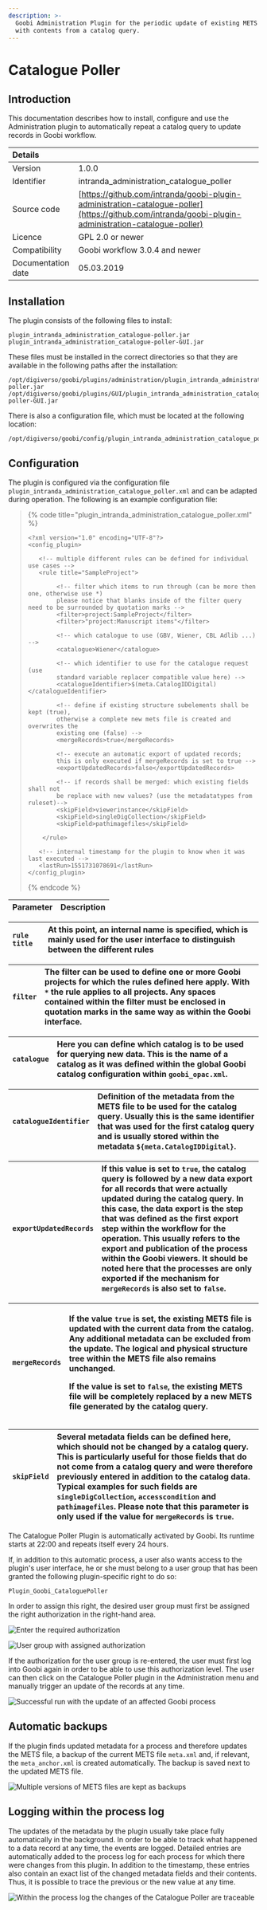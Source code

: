 ```yaml
---
description: >-
  Goobi Administration Plugin for the periodic update of existing METS files
  with contents from a catalog query.
---
```


# Catalogue Poller

## Introduction

This documentation describes how to install, configure and use the Administration plugin to automatically repeat a catalog query to update records in Goobi workflow.

| Details | ​ |
| :--- | :--- |
| Version | 1.0.0 |
| Identifier | intranda\_administration\_catalogue\_poller |
| Source code | [https://github.com/intranda/goobi-plugin-administration-catalogue-poller](https://github.com/intranda/goobi-plugin-administration-catalogue-poller) |
| Licence | GPL 2.0 or newer |
| Compatibility | Goobi workflow 3.0.4 and newer |
| Documentation date | 05.03.2019 |

## Installation <a id="installation"></a>

The plugin consists of the following files to install:

```text
plugin_intranda_administration_catalogue-poller.jar
plugin_intranda_administration_catalogue-poller-GUI.jar
```

These files must be installed in the correct directories so that they are available in the following paths after the installation:

```text
/opt/digiverso/goobi/plugins/administration/plugin_intranda_administration_catalogue-poller.jar
/opt/digiverso/goobi/plugins/GUI/plugin_intranda_administration_catalogue-poller-GUI.jar
```

There is also a configuration file, which must be located at the following location:

```text
/opt/digiverso/goobi/config/plugin_intranda_administration_catalogue_poller.xml
```

## Configuration <a id="konfiguration"></a>

The plugin is configured via the configuration file `plugin_intranda_administration_catalogue_poller.xml` and can be adapted during operation. The following is an example configuration file:

> {% code title="plugin\_intranda\_administration\_catalogue\_poller.xml" %}
> ```markup
> <?xml version="1.0" encoding="UTF-8"?>
> <config_plugin>
>    
>    <!-- multiple different rules can be defined for individual use cases -->
>    <rule title="SampleProject">
>         
>         <!-- filter which items to run through (can be more then one, otherwise use *)
>         please notice that blanks inside of the filter query need to be surrounded by quotation marks -->
>         <filter>project:SampleProject</filter>
>         <filter>"project:Manuscript items"</filter>
>         
>         <!-- which catalogue to use (GBV, Wiener, CBL Adlib ...) -->
>         <catalogue>Wiener</catalogue>
>         
>         <!-- which identifier to use for the catalogue request (use
>         standard variable replacer compatible value here) -->
>         <catalogueIdentifier>$(meta.CatalogIDDigital)</catalogueIdentifier>
>         
>         <!-- define if existing structure subelements shall be kept (true),
>         otherwise a complete new mets file is created and overwrites the
>         existing one (false) -->
>         <mergeRecords>true</mergeRecords>
>         
>         <!-- execute an automatic export of updated records;
>         this is only executed if mergeRecords is set to true -->
>         <exportUpdatedRecords>false</exportUpdatedRecords>
>         
>         <!-- if records shall be merged: which existing fields shall not
>         be replace with new values? (use the metadatatypes from ruleset)-->
>         <skipField>viewerinstance</skipField>
>         <skipField>singleDigCollection</skipField>    
>         <skipField>pathimagefiles</skipField>
>         
>     </rule>
>    
>    <!-- internal timestamp for the plugin to know when it was last executed -->
>    <lastRun>1551731078691</lastRun>
> </config_plugin>
> ```
> {% endcode %}

| Parameter | Description |
| :--- | :--- |


| `rule title` | At this point, an internal name is specified, which is mainly used for the user interface to distinguish between the different rules |
| :--- | :--- |


| `filter` | The filter can be used to define one or more Goobi projects for which the rules defined here apply. With `*` the rule applies to all projects. Any spaces contained within the filter must be enclosed in quotation marks in the same way as within the Goobi interface. |
| :--- | :--- |


| `catalogue` | Here you can define which catalog is to be used for querying new data. This is the name of a catalog as it was defined within the global Goobi catalog configuration within `goobi_opac.xml`. |
| :--- | :--- |


| `catalogueIdentifier` | Definition of the metadata from the METS file to be used for the catalog query. Usually this is the same identifier that was used for the first catalog query and is usually stored within the metadata `${meta.CatalogIDDigital}`. |
| :--- | :--- |


| `exportUpdatedRecords` | If this value is set to `true`, the catalog query is followed by a new data export for all records that were actually updated during the catalog query. In this case, the data export is the step that was defined as the first export step within the workflow for the operation. This usually refers to the export and publication of the process within the Goobi viewers. It should be noted here that the processes are only exported if the mechanism for `mergeRecords` is also set to `false`. |
| :--- | :--- |


<table>
  <thead>
    <tr>
      <th style="text-align:left"><code>mergeRecords</code>
      </th>
      <th style="text-align:left">
        <p>If the value <code>true</code> is set, the existing METS file is updated
          with the current data from the catalog. Any additional metadata can be
          excluded from the update. The logical and physical structure tree within
          the METS file also remains unchanged.</p>
        <p>If the value is set to <code>false</code>, the existing METS file will
          be completely replaced by a new METS file generated by the catalog query.</p>
      </th>
    </tr>
  </thead>
  <tbody></tbody>
</table>

| `skipField` | Several metadata fields can be defined here, which should not be changed by a catalog query. This is particularly useful for those fields that do not come from a catalog query and were therefore previously entered in addition to the catalog data. Typical examples for such fields are `singleDigCollection`, `accesscondition` and `pathimagefiles`. Please note that this parameter is only used if the value for `mergeRecords` is `true`. |
| :--- | :--- |


The Catalogue Poller Plugin is automatically activated by Goobi. Its runtime starts at 22:00 and repeats itself every 24 hours.

If, in addition to this automatic process, a user also wants access to the plugin's user interface, he or she must belong to a user group that has been granted the following plugin-specific right to do so:

```text
Plugin_Goobi_CataloguePoller
```

In order to assign this right, the desired user group must first be assigned the right authorization in the right-hand area.

![Enter the required authorization](../.gitbook/assets/administration_catalogue_poller_01.png)

![User group with assigned authorization](../.gitbook/assets/administration_catalogue_poller_02.png)


If the authorization for the user group is re-entered, the user must first log into Goobi again in order to be able to use this authorization level. The user can then click on the Catalogue Poller plugin in the Administration menu and manually trigger an update of the records at any time.

![Successful run with the update of an affected Goobi process](../.gitbook/assets/administration_catalogue_poller_03.png)

## Automatic backups

If the plugin finds updated metadata for a process and therefore updates the METS file, a backup of the current METS file `meta.xml` and, if relevant, the `meta_anchor.xml` is created automatically. The backup is saved next to the updated METS file.

![Multiple versions of METS files are kept as backups](../.gitbook/assets/administration_catalogue_poller_04.png)

## Logging within the process log

The updates of the metadata by the plugin usually take place fully automatically in the background. In order to be able to track what happened to a data record at any time, the events are logged. Detailed entries are automatically added to the process log for each process for which there were changes from this plugin. In addition to the timestamp, these entries also contain an exact list of the changed metadata fields and their contents. Thus, it is possible to trace the previous or the new value at any time.

![Within the process log the changes of the Catalogue Poller are traceable](../.gitbook/assets/administration_catalogue_poller_05.png)